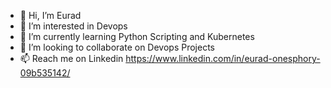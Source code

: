 - 👋 Hi, I’m Eurad 
- 👀 I’m interested in Devops 
- 🌱 I’m currently learning Python Scripting and Kubernetes
- 💞️ I’m looking to collaborate on Devops Projects
- 📫 Reach me on Linkedin https://www.linkedin.com/in/eurad-onesphory-09b535142/


